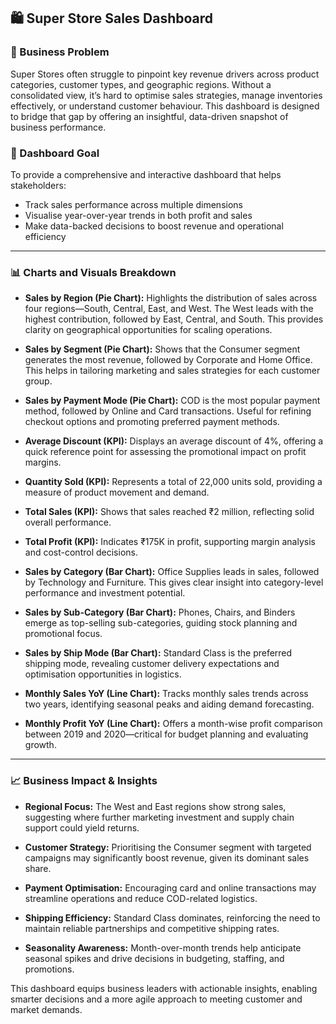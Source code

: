 

## 🛍️ Super Store Sales Dashboard

### 📌 Business Problem  
Super Stores often struggle to pinpoint key revenue drivers across product categories, customer types, and geographic regions. Without a consolidated view, it’s hard to optimise sales strategies, manage inventories effectively, or understand customer behaviour. This dashboard is designed to bridge that gap by offering an insightful, data-driven snapshot of business performance.

### 🎯 Dashboard Goal  
To provide a comprehensive and interactive dashboard that helps stakeholders:
- Track sales performance across multiple dimensions  
- Visualise year-over-year trends in both profit and sales  
- Make data-backed decisions to boost revenue and operational efficiency

---

### 📊 Charts and Visuals Breakdown  

- **Sales by Region (Pie Chart):** Highlights the distribution of sales across four regions—South, Central, East, and West. The West leads with the highest contribution, followed by East, Central, and South. This provides clarity on geographical opportunities for scaling operations.

- **Sales by Segment (Pie Chart):** Shows that the Consumer segment generates the most revenue, followed by Corporate and Home Office. This helps in tailoring marketing and sales strategies for each customer group.

- **Sales by Payment Mode (Pie Chart):** COD is the most popular payment method, followed by Online and Card transactions. Useful for refining checkout options and promoting preferred payment methods.

- **Average Discount (KPI):** Displays an average discount of 4%, offering a quick reference point for assessing the promotional impact on profit margins.

- **Quantity Sold (KPI):** Represents a total of 22,000 units sold, providing a measure of product movement and demand.

- **Total Sales (KPI):** Shows that sales reached ₹2 million, reflecting solid overall performance.

- **Total Profit (KPI):** Indicates ₹175K in profit, supporting margin analysis and cost-control decisions.

- **Sales by Category (Bar Chart):** Office Supplies leads in sales, followed by Technology and Furniture. This gives clear insight into category-level performance and investment potential.

- **Sales by Sub-Category (Bar Chart):** Phones, Chairs, and Binders emerge as top-selling sub-categories, guiding stock planning and promotional focus.

- **Sales by Ship Mode (Bar Chart):** Standard Class is the preferred shipping mode, revealing customer delivery expectations and optimisation opportunities in logistics.

- **Monthly Sales YoY (Line Chart):** Tracks monthly sales trends across two years, identifying seasonal peaks and aiding demand forecasting.

- **Monthly Profit YoY (Line Chart):** Offers a month-wise profit comparison between 2019 and 2020—critical for budget planning and evaluating growth.

---

### 📈 Business Impact & Insights  

- **Regional Focus:** The West and East regions show strong sales, suggesting where further marketing investment and supply chain support could yield returns.

- **Customer Strategy:** Prioritising the Consumer segment with targeted campaigns may significantly boost revenue, given its dominant sales share.

- **Payment Optimisation:** Encouraging card and online transactions may streamline operations and reduce COD-related logistics.

- **Shipping Efficiency:** Standard Class dominates, reinforcing the need to maintain reliable partnerships and competitive shipping rates.

- **Seasonality Awareness:** Month-over-month trends help anticipate seasonal spikes and drive decisions in budgeting, staffing, and promotions.

This dashboard equips business leaders with actionable insights, enabling smarter decisions and a more agile approach to meeting customer and market demands.



